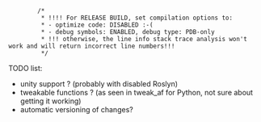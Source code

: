 
            
            /*
             * !!!! For RELEASE BUILD, set compilation options to:
             * - optimize code: DISABLED :-(
             * - debug symbols: ENABLED, debug type: PDB-only
             * !!! otherwise, the line info stack trace analysis won't work and will return incorrect line numbers!!!
             */

TODO list:
- unity support ? (probably with disabled Roslyn)
- tweakable functions ? (as seen in tweak_af for Python, not sure about getting it working)
- automatic versioning of changes?